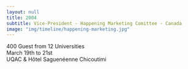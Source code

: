 ```yaml
---
layout: null
title: 2004
subtitle: Vice-President - Happening Marketing Comittee - Canada
image: "img/timeline/happening-marketing.jpg"
---
```

400 Guest from 12 Universities  
March 19th to 21st  
UQAC & Hôtel Saguenéenne Chicoutimi